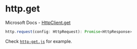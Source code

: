 # http.get

Microsoft Docs - [HttpClient.get](https://docs.microsoft.com/en-us/minecraft/creator/scriptapi/mojang-net/httpclient#request)

```ts
http.request(config: HttpRequest): Promise<HttpResponse>
```

Check [`http-get.js`](./http-request.js) for example.